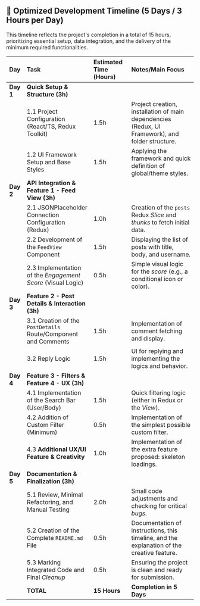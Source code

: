
## 📅 Optimized Development Timeline (5 Days / 3 Hours per Day)

This timeline reflects the project's completion in a total of 15 hours, prioritizing essential setup, data integration, and the delivery of the minimum required functionalities.

| Day | Task | Estimated Time (Hours) | Notes/Main Focus |
| :--- | :--- | :--- | :--- |
| **Day 1** | **Quick Setup & Structure (3h)** | | |
| | 1.1 Project Configuration (React/TS, Redux Toolkit) | 1.5h | Project creation, installation of main dependencies (Redux, UI Framework), and folder structure. |
| | 1.2 UI Framework Setup and Base Styles | 1.5h | Applying the framework and quick definition of global/theme styles. |
| **Day 2** | **API Integration & Feature 1 - Feed View (3h)** | | |
| | 2.1 JSONPlaceholder Connection Configuration (Redux) | 1.0h | Creation of the `posts` Redux *Slice* and *thunks* to fetch initial data. |
| | 2.2 Development of the `FeedView` Component | 1.5h | Displaying the list of posts with title, body, and username. |
| | 2.3 Implementation of the *Engagement Score* (Visual Logic) | 0.5h | Simple visual logic for the *score* (e.g., a conditional icon or color). |
| **Day 3** | **Feature 2 - Post Details & Interaction (3h)** | | |
| | 3.1 Creation of the `PostDetails` Route/Component and Comments | 1.5h | Implementation of comment fetching and display. |
| | 3.2 Reply Logic | 1.5h | UI for replying and implementing the logics and behavior. |
| **Day 4** | **Feature 3 - Filters & Feature 4 - UX (3h)** | | |
| | 4.1 Implementation of the Search Bar (User/Body) | 1.5h | Quick filtering logic (either in Redux or the *View*). |
| | 4.2 Addition of Custom Filter (Minimum) | 0.5h | Implementation of the simplest possible custom filter. |
| | 4.3 **Additional UX/UI Feature & Creativity** | 1.0h | Implementation of the extra feature proposed: skeleton loadings. |
| **Day 5** | **Documentation & Finalization (3h)** | | |
| | 5.1 Review, Minimal Refactoring, and Manual Testing | 2.0h | Small code adjustments and checking for critical *bugs*. |
| | 5.2 Creation of the Complete `README.md` File | 0.5h | Documentation of instructions, this timeline, and the explanation of the creative feature. |
| | 5.3 Marking Integrated Code and Final *Cleanup* | 0.5h | Ensuring the project is clean and ready for submission. |
| | **TOTAL** | **15 Hours** | **Completion in 5 Days** |